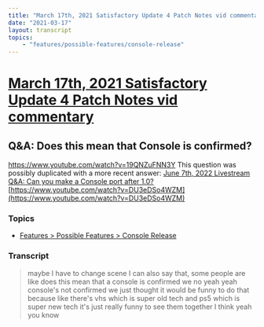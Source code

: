```yaml
---
title: "March 17th, 2021 Satisfactory Update 4 Patch Notes vid commentary Q&A: Does this mean that Console is confirmed?"
date: "2021-03-17"
layout: transcript
topics:
    - "features/possible-features/console-release"
---
```

# [March 17th, 2021 Satisfactory Update 4 Patch Notes vid commentary](../2021-03-17.md)
## Q&A: Does this mean that Console is confirmed?
https://www.youtube.com/watch?v=19QNZuFNN3Y
This question was possibly duplicated with a more recent answer: [June 7th, 2022 Livestream Q&A: Can you make a Console port after 1.0?](./yt-DU3eDSo4WZM.md) [https://www.youtube.com/watch?v=DU3eDSo4WZM](https://www.youtube.com/watch?v=DU3eDSo4WZM)


### Topics
* [Features > Possible Features > Console Release](../topics/features/possible-features/console-release.md)

### Transcript

> maybe I have to change scene I can also say that, some people are like does this mean that a console is confirmed we no yeah yeah console's not confirmed we just thought it would be funny to do that because like there's vhs which is super old tech and ps5 which is super new tech it's just really funny to see them together I think yeah you know
